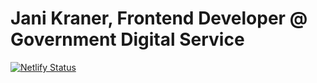 # Jani Kraner, Frontend Developer @ Government Digital Service

[![Netlify Status](https://api.netlify.com/api/v1/badges/308daaa0-fd99-4b97-8e3c-6904f80a6b26/deploy-status)](https://app.netlify.com/sites/kraner-dev/deploys)
